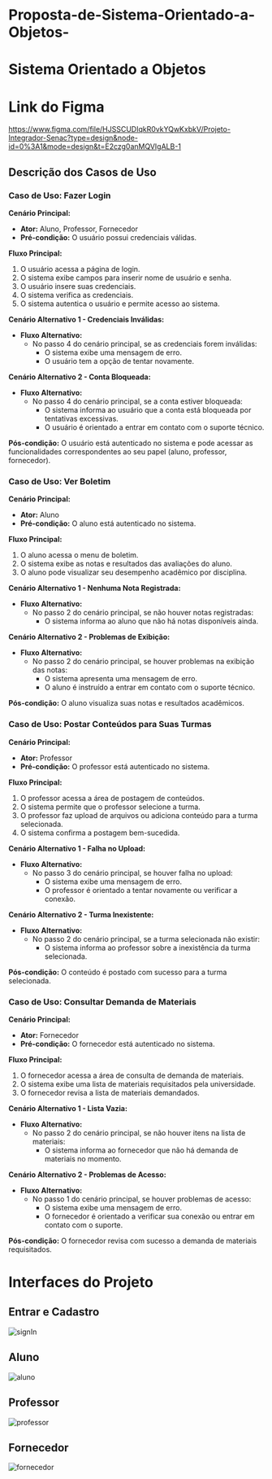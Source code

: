 # Proposta-de-Sistema-Orientado-a-Objetos-

# Sistema Orientado a Objetos

# Link do Figma
https://www.figma.com/file/HJSSCUDIqkR0vkYQwKxbkV/Projeto-Integrador-Senac?type=design&node-id=0%3A1&mode=design&t=E2czg0anMQVIgALB-1


## Descrição dos Casos de Uso

### Caso de Uso: Fazer Login
**Cenário Principal:**
- **Ator:** Aluno, Professor, Fornecedor
- **Pré-condição:** O usuário possui credenciais válidas.
  
**Fluxo Principal:**
1. O usuário acessa a página de login.
2. O sistema exibe campos para inserir nome de usuário e senha.
3. O usuário insere suas credenciais.
4. O sistema verifica as credenciais.
5. O sistema autentica o usuário e permite acesso ao sistema.

**Cenário Alternativo 1 - Credenciais Inválidas:**
- **Fluxo Alternativo:**
  - No passo 4 do cenário principal, se as credenciais forem inválidas:
    - O sistema exibe uma mensagem de erro.
    - O usuário tem a opção de tentar novamente.

**Cenário Alternativo 2 - Conta Bloqueada:**
- **Fluxo Alternativo:**
  - No passo 4 do cenário principal, se a conta estiver bloqueada:
    - O sistema informa ao usuário que a conta está bloqueada por tentativas excessivas.
    - O usuário é orientado a entrar em contato com o suporte técnico.

**Pós-condição:** O usuário está autenticado no sistema e pode acessar as funcionalidades correspondentes ao seu papel (aluno, professor, fornecedor).

### Caso de Uso: Ver Boletim
**Cenário Principal:**
- **Ator:** Aluno
- **Pré-condição:** O aluno está autenticado no sistema.

**Fluxo Principal:**
1. O aluno acessa o menu de boletim.
2. O sistema exibe as notas e resultados das avaliações do aluno.
3. O aluno pode visualizar seu desempenho acadêmico por disciplina.

**Cenário Alternativo 1 - Nenhuma Nota Registrada:**
- **Fluxo Alternativo:**
  - No passo 2 do cenário principal, se não houver notas registradas:
    - O sistema informa ao aluno que não há notas disponíveis ainda.

**Cenário Alternativo 2 - Problemas de Exibição:**
- **Fluxo Alternativo:**
  - No passo 2 do cenário principal, se houver problemas na exibição das notas:
    - O sistema apresenta uma mensagem de erro.
    - O aluno é instruído a entrar em contato com o suporte técnico.

**Pós-condição:** O aluno visualiza suas notas e resultados acadêmicos.

### Caso de Uso: Postar Conteúdos para Suas Turmas
**Cenário Principal:**
- **Ator:** Professor
- **Pré-condição:** O professor está autenticado no sistema.

**Fluxo Principal:**
1. O professor acessa a área de postagem de conteúdos.
2. O sistema permite que o professor selecione a turma.
3. O professor faz upload de arquivos ou adiciona conteúdo para a turma selecionada.
4. O sistema confirma a postagem bem-sucedida.

**Cenário Alternativo 1 - Falha no Upload:**
- **Fluxo Alternativo:**
  - No passo 3 do cenário principal, se houver falha no upload:
    - O sistema exibe uma mensagem de erro.
    - O professor é orientado a tentar novamente ou verificar a conexão.

**Cenário Alternativo 2 - Turma Inexistente:**
- **Fluxo Alternativo:**
  - No passo 2 do cenário principal, se a turma selecionada não existir:
    - O sistema informa ao professor sobre a inexistência da turma selecionada.

**Pós-condição:** O conteúdo é postado com sucesso para a turma selecionada.

### Caso de Uso: Consultar Demanda de Materiais
**Cenário Principal:**
- **Ator:** Fornecedor
- **Pré-condição:** O fornecedor está autenticado no sistema.

**Fluxo Principal:**
1. O fornecedor acessa a área de consulta de demanda de materiais.
2. O sistema exibe uma lista de materiais requisitados pela universidade.
3. O fornecedor revisa a lista de materiais demandados.

**Cenário Alternativo 1 - Lista Vazia:**
- **Fluxo Alternativo:**
  - No passo 2 do cenário principal, se não houver itens na lista de materiais:
    - O sistema informa ao fornecedor que não há demanda de materiais no momento.

**Cenário Alternativo 2 - Problemas de Acesso:**
- **Fluxo Alternativo:**
  - No passo 1 do cenário principal, se houver problemas de acesso:
    - O sistema exibe uma mensagem de erro.
    - O fornecedor é orientado a verificar sua conexão ou entrar em contato com o suporte.

**Pós-condição:** O fornecedor revisa com sucesso a demanda de materiais requisitados.
# Interfaces do Projeto
## Entrar e Cadastro
![signIn](https://github.com/NickBritoDev/Proposta-de-Sistema-Orientado-a-Objetos-/assets/122695407/efdddbf0-ebf0-4244-a8ec-2b3fe614f6c1)
## Aluno
![aluno](https://github.com/NickBritoDev/Proposta-de-Sistema-Orientado-a-Objetos-/assets/122695407/03fb0b29-b897-4867-b7b8-5a85fa811b83)
## Professor
![professor](https://github.com/NickBritoDev/Proposta-de-Sistema-Orientado-a-Objetos-/assets/122695407/21d00d86-cf21-4b5d-912f-0d7a5eac922f)
## Fornecedor
![fornecedor](https://github.com/NickBritoDev/Proposta-de-Sistema-Orientado-a-Objetos-/assets/122695407/16cacad2-89b4-437b-b42a-5f62efde05b2)
